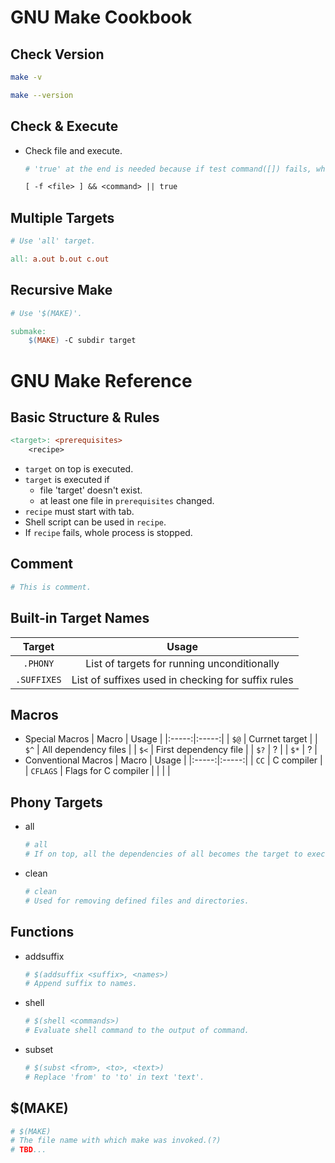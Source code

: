 GNU Make Cookbook
=================

Check Version
-------------
```sh
make -v
```
```sh
make --version
```

Check & Execute
---------------
- Check file and execute.
    ```Makefile
    # 'true' at the end is needed because if test command([]) fails, whole process stops here.

    [ -f <file> ] && <command> || true
    ```

Multiple Targets
----------------
```Makefile
# Use 'all' target.

all: a.out b.out c.out
```

Recursive Make
--------------
```Makefile
# Use '$(MAKE)'.

submake:
    $(MAKE) -C subdir target
```

GNU Make Reference
==================

Basic Structure & Rules
-----------------------
```Makefile
<target>: <prerequisites>
    <recipe>
```
- `target` on top is executed.
- `target` is executed if
    - file 'target' doesn't exist.
    - at least one file in `prerequisites` changed.
- `recipe` must start with tab.
- Shell script can be used in `recipe`.
- If `recipe` fails, whole process is stopped.

Comment
-------
```Makefile
# This is comment.
```

Built-in Target Names
---------------------
| Target | Usage |
|:------:|:-----:|
| `.PHONY` | List of targets for running unconditionally |
| `.SUFFIXES` | List of suffixes used in checking for suffix rules |

Macros
------
- Special Macros
    | Macro | Usage |
    |:-----:|:-----:|
    | `$@` | Currnet target |
    | `$^` | All dependency files |
    | `$<` | First dependency file |
    | `$?` | ? |
    | `$*` | ? |
- Conventional Macros
    | Macro | Usage |
    |:-----:|:-----:|
    | `CC` | C compiler |
    | `CFLAGS` | Flags for C compiler |
    | | |

Phony Targets
-------------
- all
    ```Makefile
    # all
    # If on top, all the dependencies of all becomes the target to execute.
    ```
- clean
    ```Makefile
    # clean
    # Used for removing defined files and directories.
    ```

Functions
---------
- addsuffix
    ```Makefile
    # $(addsuffix <suffix>, <names>)
    # Append suffix to names.
    ```
- shell
    ```Makefile
    # $(shell <commands>)
    # Evaluate shell command to the output of command.
    ```
- subset
    ```Makefile
    # $(subst <from>, <to>, <text>)
    # Replace 'from' to 'to' in text 'text'.
    ```

$(MAKE)
-------
```Makefile
# $(MAKE)
# The file name with which make was invoked.(?)
# TBD...
```